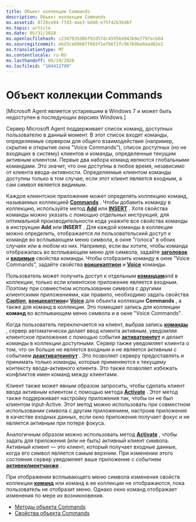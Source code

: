 ```yaml
---
title: Объект коллекции Commands
description: Объект коллекции Commands
ms.assetid: 8726ce04-77d3-4ae3-bd46-e75f42b36d6f
ms.topic: article
ms.date: 05/31/2018
ms.openlocfilehash: c2367035d86f92d57dc459564943b9e7797ecb04
ms.sourcegitcommit: ebd3ce6908ff865f1ef66f2fc96769be0aad82e1
ms.translationtype: MT
ms.contentlocale: ru-RU
ms.lasthandoff: 08/19/2020
ms.locfileid: "104412799"
---
```

# <a name="the-commands-collection-object"></a>Объект коллекции Commands

\[Microsoft Agent является устаревшим в Windows 7 и может быть недоступен в последующих версиях Windows.\]

Сервер Microsoft Agent поддерживает список команд, доступных пользователю в данный момент. В этот список входят команды, определяемые сервером для общего взаимодействия (например, скрытие и открытие окна "Voice Commands"), список доступных (но не входящих в систему) клиентов и команды, определенные текущим активным клиентом. Первые два набора команд являются глобальными командами. Это значит, что они доступны в любое время, независимо от клиента ввода-активности. Определяемые клиентом команды доступны только в том случае, если этот клиент является входным, а сам символ является видимым.

Каждое клиентское приложение может определять коллекцию команд, называемых коллекцией [**Commands**](/windows/desktop/lwef/the-commands-collection-object) . Чтобы добавить команду в коллекцию, используйте метод [**Add**](add-method.md) или [**INSERT**](insert-method.md) . Хотя свойства команды можно указать с помощью отдельных инструкций, для оптимальной производительности кода укажите все свойства команды в инструкции **Add** или **INSERT** . Для каждой команды в коллекции можно определить, отображается ли пользовательский доступ к команде во всплывающем меню символа, в окне "голоса" в обоих случаях или в любом из них. Например, если вы хотите, чтобы команда отображалась во всплывающем меню для символа, задайте [**заголовок**](caption-property.md) и [**видимые**](visible-property.md) свойства команды. Чтобы отобразить команду в окне "Voice Commands", задайте свойства [**воицекаптион**](voicecaption-property.md) и [**Voice**](voice-property.md) команды.

Пользователь может получить доступ к отдельным [**командам**](/windows/desktop/lwef/the-commands-collection-object)and в коллекции, только если клиентское приложение является входным. Поэтому при совместном использовании символа с другими клиентскими приложениями, как правило, необходимо задать свойства [**Caption**](caption-property.md), [**воицекаптион**](voicecaption-property.md)и [**Voice**](voice-property.md) для объекта коллекции **Commands** , а также для команд в коллекции. Это помещает запись для коллекции **команд** во всплывающем меню символа и в окне "Voice Commands".

Когда пользователь переключается на клиент, выбрав запись [**команды**](/windows/desktop/lwef/the-commands-collection-object) , сервер автоматически делает ввод клиента активным, уведомляя клиентское приложение с помощью события [**активатеинпут**](activateinput-event.md) и делает команды в коллекции доступными. Сервер также уведомляет клиента о том, что он больше не является входным и не является активным с событием [**деактиватеинпут**](deactivateinput-event.md) . Это позволяет серверу предоставлять и принимать только команды, которые применяются к текущему контексту ввода-активного клиента. Это также позволяет избежать конфликтов имен команд между клиентами.

Клиент также может явным образом запросить, чтобы сделать клиент ввода активным клиентом с помощью метода [**Activate**](activate-method.md) . Этот метод также поддерживает настройку приложения так, чтобы он не был клиентом input-Active. Этот метод можно использовать при совместном использовании символа с другим приложением, настроив приложение в качестве входных данных, если окно приложения получает фокус и не является активным при потере фокуса.

Аналогичным образом можно использовать метод [**Activate**](activate-method.md) , чтобы задать для приложения (или не быть) активный клиент символа. Активный клиент — это клиент, который получает входные данные, когда его символ является самым верхним. При изменении этого состояния сервер уведомляет ваше приложение с событием [**активеклиентчанже**](activeclientchange-event.md) .

При отображении всплывающего меню символа изменения свойств коллекции [**команд**](/windows/desktop/lwef/the-commands-collection-object) или команд в ее коллекции не отображаются, пока пользователь не отобразит меню. Однако окно команд отображает изменения по мере их возникновения.

-   [Методы объекта Commands](commands-object-methods.md)
-   [Свойства объекта Commands](commands-object-properties.md)

 

 